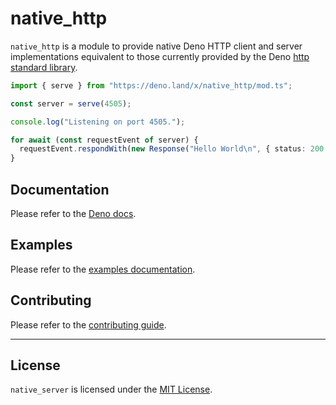 # native_http

`native_http` is a module to provide native Deno HTTP client and server
implementations equivalent to those currently provided by the Deno
[http standard library](https://deno.land/std/http).

```ts
import { serve } from "https://deno.land/x/native_http/mod.ts";

const server = serve(4505);

console.log("Listening on port 4505.");

for await (const requestEvent of server) {
  requestEvent.respondWith(new Response("Hello World\n", { status: 200 }));
}
```

## Documentation

Please refer to the
[Deno docs](https://doc.deno.land/https/deno.land/x/native_server/mod.ts).

## Examples

Please refer to the [examples documentation](./examples).

## Contributing

Please refer to the [contributing guide](./.github/CONTRIBUTING.md).

---

## License

`native_server` is licensed under the [MIT License](./LICENSE.md).
